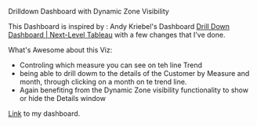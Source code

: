 Drilldown Dashboard with Dynamic Zone Visibility

This Dashboard is inspired by : Andy Kriebel's Dashboard [Drill Down Dashboard | Next-Level Tableau](https://public.tableau.com/app/profile/andy.kriebel/viz/DrillDownDashboardNext-LevelTableau/DrillDown) with a few changes that I've done.


What's Awesome about this Viz:
* Controling which measure you can see on teh line Trend
* being able to drill dowm to the details of the Customer by Measure and month, through clicking on a month on te trend line.
* Again benefiting from the Dynamic Zone visibility functionality to show or hide the Details window

[Link](https://public.tableau.com/app/profile/amira.salama/viz/KPIsDrilldownDashboard/DrilldownDash) to my dashboard.

